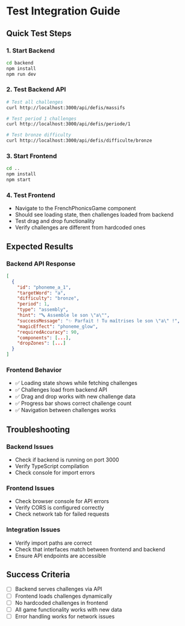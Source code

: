 # Test Integration Guide

## Quick Test Steps

### 1. Start Backend
```bash
cd backend
npm install
npm run dev
```

### 2. Test Backend API
```bash
# Test all challenges
curl http://localhost:3000/api/defis/massifs

# Test period 1 challenges
curl http://localhost:3000/api/defis/periode/1

# Test bronze difficulty
curl http://localhost:3000/api/defis/difficulte/bronze
```

### 3. Start Frontend
```bash
cd ..
npm install
npm start
```

### 4. Test Frontend
- Navigate to the FrenchPhonicsGame component
- Should see loading state, then challenges loaded from backend
- Test drag and drop functionality
- Verify challenges are different from hardcoded ones

## Expected Results

### Backend API Response
```json
[
  {
    "id": "phoneme_a_1",
    "targetWord": "a",
    "difficulty": "bronze",
    "period": 1,
    "type": "assembly",
    "hint": "🔤 Assemble le son \"a\"",
    "successMessage": "✨ Parfait ! Tu maîtrises le son \"a\" !",
    "magicEffect": "phoneme_glow",
    "requiredAccuracy": 90,
    "components": [...],
    "dropZones": [...]
  }
]
```

### Frontend Behavior
- ✅ Loading state shows while fetching challenges
- ✅ Challenges load from backend API
- ✅ Drag and drop works with new challenge data
- ✅ Progress bar shows correct challenge count
- ✅ Navigation between challenges works

## Troubleshooting

### Backend Issues
- Check if backend is running on port 3000
- Verify TypeScript compilation
- Check console for import errors

### Frontend Issues
- Check browser console for API errors
- Verify CORS is configured correctly
- Check network tab for failed requests

### Integration Issues
- Verify import paths are correct
- Check that interfaces match between frontend and backend
- Ensure API endpoints are accessible

## Success Criteria
- [ ] Backend serves challenges via API
- [ ] Frontend loads challenges dynamically
- [ ] No hardcoded challenges in frontend
- [ ] All game functionality works with new data
- [ ] Error handling works for network issues 